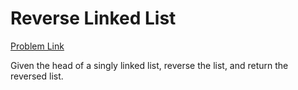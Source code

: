<h1>Reverse Linked List</h1>

[Problem Link](https://leetcode.com/problems/reverse-linked-list/)

Given the head of a singly linked list, reverse the list, and return the reversed list.

